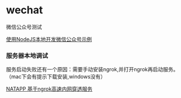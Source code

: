 # wechat
微信公众号测试

[使用NodeJS本地开发微信公众号示例][1]

[1]: http://blog.qqbrowser.cc/node_robot/ "使用NodeJS本地开发微信公众号示例"

### 服务器本地调试  ###
服务启动失败还有一个原因：需要手动安装ngrok,并打开ngrok再启动服务。（mac下会有提示下载安装,windows没有）

[NATAPP 基于ngrok高速内网穿透服务][2]

[2]: https://natapp.cn/ "NATAPP 基于ngrok高速内网穿透服务"

